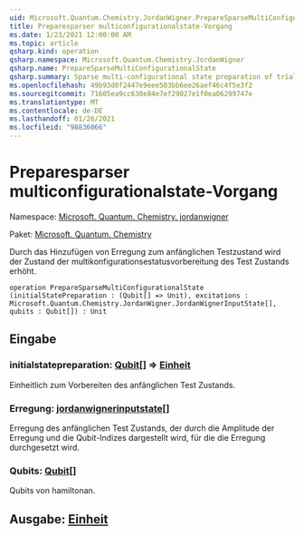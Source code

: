 ```yaml
---
uid: Microsoft.Quantum.Chemistry.JordanWigner.PrepareSparseMultiConfigurationalState
title: Preparesparser multiconfigurationalstate-Vorgang
ms.date: 1/23/2021 12:00:00 AM
ms.topic: article
qsharp.kind: operation
qsharp.namespace: Microsoft.Quantum.Chemistry.JordanWigner
qsharp.name: PrepareSparseMultiConfigurationalState
qsharp.summary: Sparse multi-configurational state preparation of trial state by adding excitations to initial trial state.
ms.openlocfilehash: 49b93d0f2447e9eee503bb6ee26aef46c4f5e3f2
ms.sourcegitcommit: 71605ea9cc630e84e7ef29027e1f0ea06299747e
ms.translationtype: MT
ms.contentlocale: de-DE
ms.lasthandoff: 01/26/2021
ms.locfileid: "98836066"
---
```

# <a name="preparesparsemulticonfigurationalstate-operation"></a>Preparesparser multiconfigurationalstate-Vorgang

Namespace: [Microsoft. Quantum. Chemistry. jordanwigner](xref:Microsoft.Quantum.Chemistry.JordanWigner)

Paket: [Microsoft. Quantum. Chemistry](https://nuget.org/packages/Microsoft.Quantum.Chemistry)


Durch das Hinzufügen von Erregung zum anfänglichen Testzustand wird der Zustand der multikonfigurationsestatusvorbereitung des Test Zustands erhöht.

```qsharp
operation PrepareSparseMultiConfigurationalState (initialStatePreparation : (Qubit[] => Unit), excitations : Microsoft.Quantum.Chemistry.JordanWigner.JordanWignerInputState[], qubits : Qubit[]) : Unit
```


## <a name="input"></a>Eingabe

### <a name="initialstatepreparation--qubit--unit"></a>initialstatepreparation: [Qubit](xref:microsoft.quantum.lang-ref.qubit)[] => [Einheit](xref:microsoft.quantum.lang-ref.unit) 

Einheitlich zum Vorbereiten des anfänglichen Test Zustands.


### <a name="excitations--jordanwignerinputstate"></a>Erregung: [jordanwignerinputstate](xref:Microsoft.Quantum.Chemistry.JordanWigner.JordanWignerInputState)[]

Erregung des anfänglichen Test Zustands, der durch die Amplitude der Erregung und die Qubit-Indizes dargestellt wird, für die die Erregung durchgesetzt wird.


### <a name="qubits--qubit"></a>Qubits: [Qubit](xref:microsoft.quantum.lang-ref.qubit)[]

Qubits von hamiltonan.



## <a name="output--unit"></a>Ausgabe: [Einheit](xref:microsoft.quantum.lang-ref.unit)

